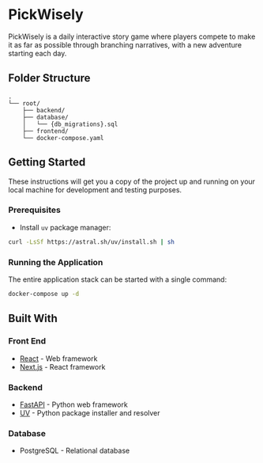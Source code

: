 # PickWisely

PickWisely is a daily interactive story game where players compete to make it as far as possible through branching narratives, with a new adventure starting each day.

## Folder Structure
```
.
└── root/
    ├── backend/
    ├── database/
    │   └── {db_migrations}.sql
    ├── frontend/
    └── docker-compose.yaml
```

## Getting Started

These instructions will get you a copy of the project up and running on your local machine for development and testing purposes.

### Prerequisites

* Install `uv` package manager:
```bash
curl -LsSf https://astral.sh/uv/install.sh | sh
```

### Running the Application

The entire application stack can be started with a single command:

```bash
docker-compose up -d
```

## Built With

### Front End
* [React](https://react.dev/) - Web framework
* [Next.js](https://nextjs.org/) - React framework

### Backend
* [FastAPI](https://fastapi.tiangolo.com/) - Python web framework
* [UV](https://github.com/astral-sh/uv) - Python package installer and resolver

### Database 
* PostgreSQL - Relational database